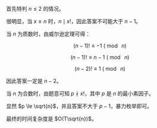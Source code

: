 首先特判 $n \le 2$ 的情况。

很明显，当 $x \ge n$ 时，$n\mid x!$，因此答案不可能大于 $n-1$。

当 $n$ 为质数时，由威尔逊定理可得：

$$(n-1)!  \equiv -1\ (\bmod\ n)$$

$$(n-1)!  \equiv n-1\ (\bmod\ n)$$

$$(n-2)!  \equiv 1\ (\bmod\ n)$$

因此答案一定是 $n-2$。

当 $n$ 为合数时，由题意可知 $p\nmid x!$，其中 $p$ 是 $n$ 的最小素因子。

显然 $p \le \sqrt{n}$，并且答案不大于 $p-1$，暴力枚举即可。

最终的时间复杂度是 $O(T\sqrt{n})$。
